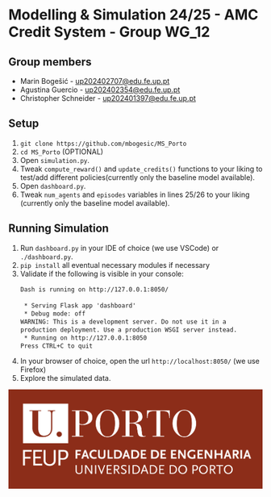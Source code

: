 # Modelling & Simulation 24/25 - AMC Credit System - Group WG_12

## Group members

- Marin Bogešić - <up202402707@edu.fe.up.pt>
- Agustina Guercio - <up202402354@edu.fe.up.pt>
- Christopher Schneider - <up202401397@edu.fe.up.pt>

## Setup

1. `git clone https://github.com/mbogesic/MS_Porto`
2. `cd MS_Porto`
   (OPTIONAL)
3. Open `simulation.py`.
4. Tweak `compute_reward()` and `update_credits()` functions to your liking to test/add different policies(currently only the baseline model available).   
5. Open `dashboard.py`.
6. Tweak `num_agents` and `episodes` variables in lines 25/26 to your liking (currently only the baseline model available).

## Running Simulation
1. Run ```dashboard.py``` in your IDE of choice (we use VSCode) or `./dashboard.py`.
2. `pip install` all eventual necessary modules if necessary
3. Validate if the following is visible in your console:
    ```
    Dash is running on http://127.0.0.1:8050/
    
     * Serving Flask app 'dashboard'
     * Debug mode: off
    WARNING: This is a development server. Do not use it in a production deployment. Use a production WSGI server instead.
     * Running on http://127.0.0.1:8050
    Press CTRL+C to quit
    ```
4. In your browser of choice, open the url `http://localhost:8050/` (we use Firefox)
5. Explore the simulated data.

![FEUP LOGO](FEUP_LOGO.png)
